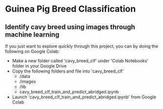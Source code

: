 # Guinea Pig Breed Classification
## Identify cavy breed using images through machine learning

If you just want to explore quickly through this project, you can by doing the following on Google Colab:
* Make a new folder called 'cavy_breed_clf' under 'Colab Notebooks' folder in your Google Drive
* Copy the following folders and file into 'cavy_breed_clf'
  * /data
  * /images
  * /lib
  * cavy_breed_clf_train_and_predict_abridged.ipynb
* Launch 'cavy_breed_clf_train_and_predict_abridged.ipynb' from Google Colab
